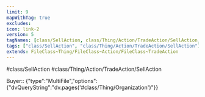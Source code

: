 ```yaml
---
limit: 9
mapWithTag: true
excludes:
icon: link-2
version: 5
tagNames: [class/SellAction, class/Thing/Action/TradeAction/SellAction, schema-org/SellAction]
tags: ["class/SellAction", "class/Thing/Action/TradeAction/SellAction"]
extends: FileClass~Thing/FileClass~Action/FileClass~TradeAction
---
```


#class/SellAction
#class/Thing/Action/TradeAction/SellAction

Buyer:: {"type":"MultiFile","options":{"dvQueryString":"dv.pages('#class/Thing/Organization')"}}
